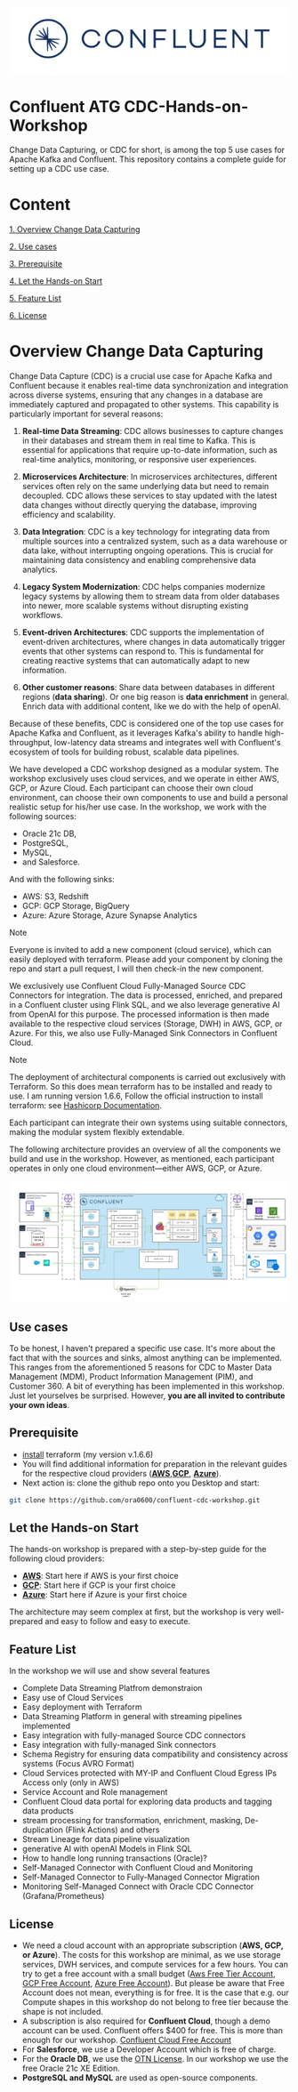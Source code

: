![image](img/confluent-logo-300-2.png)

# Confluent ATG CDC-Hands-on-Workshop

Change Data Capturing, or CDC for short, is among the top 5 use cases for Apache Kafka and Confluent. This repository contains a complete guide for setting up a CDC use case.

# Content

[1. Overview Change Data Capturing](README.md#Overview-Change-Data-Capturing)

[2. Use cases](README.md#Use-cases)

[3. Prerequisite](README.md#Prerequisite)

[4. Let the Hands-on Start](README.md#Let-the-Hands-on-Start)

[5. Feature List](README.md#Feature-List)

[6. License](README.md#License)

# Overview Change Data Capturing

Change Data Capture (CDC) is a crucial use case for Apache Kafka and Confluent because it enables real-time data synchronization and integration across diverse systems, ensuring that any changes in a database are immediately captured and propagated to other systems. This capability is particularly important for several reasons:

1. **Real-time Data Streaming**: CDC allows businesses to capture changes in their databases and stream them in real time to Kafka. This is essential for applications that require up-to-date information, such as real-time analytics, monitoring, or responsive user experiences.

2. **Microservices Architecture**: In microservices architectures, different services often rely on the same underlying data but need to remain decoupled. CDC allows these services to stay updated with the latest data changes without directly querying the database, improving efficiency and scalability.

3. **Data Integration**: CDC is a key technology for integrating data from multiple sources into a centralized system, such as a data warehouse or data lake, without interrupting ongoing operations. This is crucial for maintaining data consistency and enabling comprehensive data analytics.

4. **Legacy System Modernization**: CDC helps companies modernize legacy systems by allowing them to stream data from older databases into newer, more scalable systems without disrupting existing workflows.

5. **Event-driven Architectures**: CDC supports the implementation of event-driven architectures, where changes in data automatically trigger events that other systems can respond to. This is fundamental for creating reactive systems that can automatically adapt to new information.

6. **Other customer reasons**: Share data between databases in different regions (**data sharing**). Or one big reason is **data enrichment** in general. Enrich data with additional content, like we do with the help of openAI.

Because of these benefits, CDC is considered one of the top use cases for Apache Kafka and Confluent, as it leverages Kafka's ability to handle high-throughput, low-latency data streams and integrates well with Confluent's ecosystem of tools for building robust, scalable data pipelines.

We have developed a CDC workshop designed as a modular system. The workshop exclusively uses cloud services, and we operate in either AWS, GCP, or Azure Cloud. Each participant can choose their own cloud environment, can choose their own components to use and build a personal realistic setup for his/her use case. In the workshop, we work with the following sources:

* Oracle 21c DB,
* PostgreSQL,
* MySQL,
* and Salesforce.

And with the following sinks:

* AWS: S3, Redshift
* GCP: GCP Storage, BigQuery
* Azure: Azure Storage, Azure Synapse Analytics

> [!NOTE]
> Everyone is invited to add a new component (cloud service), which can easily deployed with terraform. Please add your component by cloning the repo and start a pull request, I will then check-in the new component.

We exclusively use Confluent Cloud Fully-Managed Source CDC Connectors for integration. The data is processed, enriched, and prepared in a Confluent cluster using Flink SQL, and we also leverage generative AI from OpenAI for this purpose. The processed information is then made available to the respective cloud services (Storage, DWH) in AWS, GCP, or Azure. For this, we also use Fully-Managed Sink Connectors in Confluent Cloud.

> [!NOTE]
> The deployment of architectural components is carried out exclusively with Terraform. So this does mean terraform has to be installed and ready to use. I am running version 1.6.6,
> Follow the official instruction to install terraform: see [Hashicorp Documentation](https://developer.hashicorp.com/terraform/install).

Each participant can integrate their own systems using suitable connectors, making the modular system flexibly extendable.

The following architecture provides an overview of all the components we build and use in the workshop. However, as mentioned, each participant operates in only one cloud environment—either AWS, GCP, or Azure.

![Workshop Architecture](img/CDC-Workshop-Architecture-ATG.png)

## Use cases

To be honest, I haven't prepared a specific use case. It's more about the fact that with the sources and sinks, almost anything can be implemented. This ranges from the aforementioned 5 reasons for CDC to Master Data Management (MDM), Product Information Management (PIM), and Customer 360. A bit of everything has been implemented in this workshop. Just let yourselves be surprised. 
However, **you are all invited to contribute your own ideas**.

## Prerequisite

* [install](https://developer.hashicorp.com/terraform/tutorials/aws-get-started/install-cli) terraform (my version v.1.6.6)
* You will find additional information for preparation in the relevant guides for the respective cloud providers ([**AWS**](terraform/aws/README.md),[**GCP**](terraform/gcp/README.md), [**Azure**](terraform/azure/README.md)).
* Next action is: clone the github repo onto you Desktop and start:

```bash
git clone https://github.com/ora0600/confluent-cdc-workshop.git
```

## Let the Hands-on Start

The hands-on workshop is prepared with a step-by-step guide for the following cloud providers:

* [**AWS**](terraform/aws/README.md): Start here if AWS is your first choice
* [**GCP**](terraform/gcp/README.md): Start here if GCP is your first choice 
* [**Azure**](terraform/azure/README.md): Start here if Azure is your first choice

The architecture may seem complex at first, but the workshop is very well-prepared and easy to follow and easy to execute.

## Feature List

In the workshop we will use and show several features

* Complete Data Streaming Platfrom demonstraion
* Easy use of Cloud Services
* Easy deployment with Terraform  
* Data Streaming Platform in general with streaming pipelines implemented
* Easy integration with fully-managed Source CDC connectors
* Easy integration with fully-managed Sink connectors
* Schema Registry for ensuring data compatibility and consistency across systems (Focus AVRO Format)
* Cloud Services protected with MY-IP and Confluent Cloud Egress IPs Access only (only in AWS)
* Service Account and Role management
* Confluent Cloud data portal for exploring data products and tagging data products
* stream processing for transformation, enrichment, masking, De-duplication (Flink Actions) and others
* Stream Lineage for data pipeline visualization
* generative AI with openAI Models in Flink SQL
* How to handle long running transactions (Oracle)?
* Self-Managed Connector with Confluent Cloud and Monitoring
* Self-Managed Connector to Fully-Managed Connector Migration
* Monitoring Self-Managed Connect with Oracle CDC Connector (Grafana/Prometheus)

## License

* We need a cloud account with an appropriate subscription (**AWS, GCP, or Azure**). The costs for this workshop are minimal, as we use storage services, DWH services, and compute services for a few hours. You can try to get a free account with a small budget ([Aws Free Tier Account](https://aws.amazon.com/free/), [GCP Free Account](https://cloud.google.com/free/), [Azure Free Account](https://azure.microsoft.com/en-us/pricing/purchase-options/azure-account?icid=azurefreeaccount)). But please be aware that Free Account does not mean, everything is for free. It is the case that e.g. our Compute shapes in this workshop do not belong to free tier because the shape is not included.
* A subscription is also required for **Confluent Cloud**, though a demo account can be used. Confluent offers $400 for free. This is more than enough for our workshop. [Confluent Cloud Free Account](https://www.confluent.io/confluent-cloud/tryfree/)
* For **Salesforce**, we use a Developer Account which is free of charge.
* For the **Oracle DB**, we use the [OTN License](https://www.oracle.com/downloads/licenses/standard-license.html). In our workshop we use the free Oracle 21c XE Edition.
* **PostgreSQL and MySQL** are used as open-source components.
